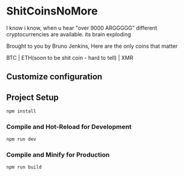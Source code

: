# ShitCoinsNoMore

I know i know, when u hear "over 9000 ARGGGGG" different cryptocurrencies are available. its brain exploding

Brought to you by Bruno Jenkins, Here are the only coins that matter

BTC | 
ETH(soon to be shit coin - hard to tell) | 
XMR

## Customize configuration


## Project Setup

```sh
npm install
```

### Compile and Hot-Reload for Development

```sh
npm run dev
```

### Compile and Minify for Production

```sh
npm run build
```
